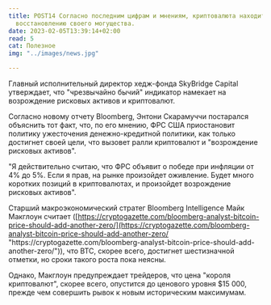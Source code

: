 ```yaml
---
title: POST14 Согласно последним цифрам и мнениям, криптовалюта находится на пути к
  восстановлению своего могущества.
date: 2023-02-05T13:39:14+02:00
read: 5
cat: Полезное
img: "../images/news.jpg"

---
```

<!--StartFragment-->

Главный исполнительный директор хедж-фонда SkyBridge Capital утверждает, что "чрезвычайно бычий" индикатор намекает на возрождение рисковых активов и криптовалют.

Согласно новому отчету Bloomberg, Энтони Скарамуччи постарался объяснить тот факт, что, по его мнению, ФРС США приостановит политику ужесточения денежно-кредитной политики, как только достигнет своей цели, что вызовет ралли криптовалют и "возрождение рисковых активов".

"Я действительно считаю, что ФРС объявит о победе при инфляции от 4% до 5%. Если я прав, на рынке произойдет оживление. Будет много коротких позиций в криптовалютах, и произойдет возрождение рисковых активов".

Старший макроэкономический стратег Bloomberg Intelligence Майк Макглоун считает ([https://cryptogazette.com/bloomberg-analyst-bitcoin-price-should-add-another-zero/](https://cryptogazette.com/bloomberg-analyst-bitcoin-price-should-add-another-zero/ "https\://cryptogazette.com/bloomberg-analyst-bitcoin-price-should-add-another-zero/")), что BTC, скорее всего, достигнет шестизначной отметки, но сроки такого роста пока неясны.

Однако, Макглоун предупреждает трейдеров, что цена "короля криптовалют", скорее всего, опустится до ценового уровня $15 000, прежде чем совершить рывок к новым историческим максимумам.

<!--EndFragment-->
